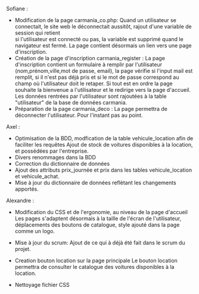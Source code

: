 Sofiane :
  - Modification de la page carmania_co.php:
         Quand un utilisateur se connectait, le site web le déconnectait aussitôt, rajout d'une variable de session qui retient  
         si l'utilisateur est connecté ou pas, la variable est supprimé quand le navigateur est fermé.
         La page contient désormais un lien vers une page d'inscription.
 - Création de la page d'inscription carmania_register :
         La page d'inscription contient un formulaire à remplir par l'utilisateur (nom,prénom,ville,mot de passe, email), la page 
         vérifie si l'input mail est remplit, si il n'est pas déjà pris et si le mot de passe correspond au champ où l'utilisateur
         doit le retaper.
         Si tout est en ordre la page souhaite la bienvenue a l'utilisateur et le redirige vers la page d'accueil. Les données rentrées 
         par l'utilisateur sont rajoutées à la table "utilisateur" de la base de données carmania.
 - Préparation de la page carmania_deco :
          La page permettra de déconnecter l'utilisateur. Pour l'instant pas au point.

Axel : 
  - Optimisation de la BDD, modfication de la table vehicule_location afin de faciliter les requêtes
          Ajout de stock de voitures disponibles à la location, et possédées par l'entreprise.
  - Divers renommages dans la BDD
  - Correction du dictionnaire de données
  - Ajout des attributs prix_journée et prix dans les tables vehicule_location et vehicule_achat. 
  - Mise à jour du dictionnaire de données reflètant les changements apportés.
  
 Alexandre :
  - Modification du CSS et de l'ergonomie, au niveau de la page d'accueil
          Les pages s'adaptent désormais à la taille de l'écran de l'utilisateur, déplacements des boutons de catalogue, style
          ajouté dans la page comme un logo.
  
  - Mise à jour du scrum:
          Ajout de ce qui à déjà été fait dans le scrum du projet.
  - Creation bouton location sur la page principale
          Le bouton location permettra de consulter le catalogue des voitures disponibles à la location.
  - Nettoyage fichier CSS
